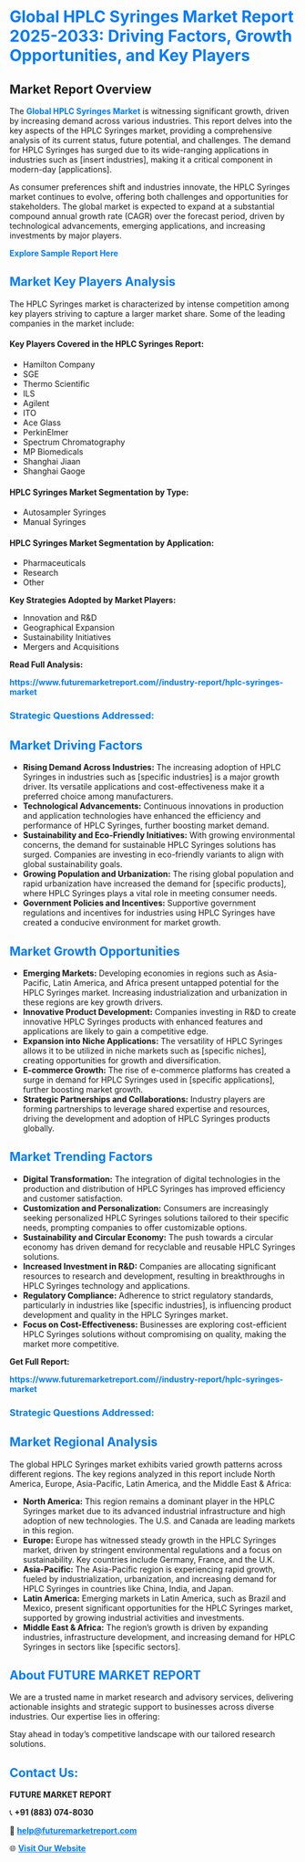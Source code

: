 <h1 style="color: #007BFF;">Global HPLC Syringes Market Report 2025-2033: Driving Factors, Growth Opportunities, and Key Players</h1>

<section id="overview">
<h2>Market Report Overview</h2>
<p>The <a href="https://www.futuremarketreport.com//industry-report/hplc-syringes-market" style="color: #007BFF; text-decoration: none;"><strong>Global HPLC Syringes Market</strong></a> is witnessing significant growth, driven by increasing demand across various industries. This report delves into the key aspects of the HPLC Syringes market, providing a comprehensive analysis of its current status, future potential, and challenges. The demand for HPLC Syringes has surged due to its wide-ranging applications in industries such as [insert industries], making it a critical component in modern-day [applications].</p>
<p>As consumer preferences shift and industries innovate, the HPLC Syringes market continues to evolve, offering both challenges and opportunities for stakeholders. The global market is expected to expand at a substantial compound annual growth rate (CAGR) over the forecast period, driven by technological advancements, emerging applications, and increasing investments by major players.</p>
</section>

<section id="overview">
<p><a href="https://www.futuremarketreport.com//request-sample/reportId=48595" style="color: #007BFF; text-decoration: none;"><strong>Explore Sample Report Here</strong></a></p>
</section>

<section id="key-players">
<h2 style="color: #007BFF;">Market Key Players Analysis</h2>
<p>The HPLC Syringes market is characterized by intense competition among key players striving to capture a larger market share. Some of the leading companies in the market include:</p>
<h4>Key Players Covered in the HPLC Syringes Report:</h4>
<ul><li>Hamilton Company</li><li>SGE</li><li>Thermo Scientific</li><li>ILS</li><li>Agilent</li><li>ITO</li><li>Ace Glass</li><li>PerkinElmer</li><li>Spectrum Chromatography</li><li>MP Biomedicals</li><li>Shanghai Jiaan</li><li>Shanghai Gaoge</li></ul>
<h4>HPLC Syringes Market Segmentation by Type:</h4>
<ul><li>Autosampler Syringes</li><li>Manual Syringes</li></ul>

<h4>HPLC Syringes Market Segmentation by Application:</h4>
<ul><li>Pharmaceuticals</li><li>Research</li><li>Other</li></ul>
<p><strong>Key Strategies Adopted by Market Players:</strong></p>
<ul>
<li>Innovation and R&D</li>
<li>Geographical Expansion</li>
<li>Sustainability Initiatives</li>
<li>Mergers and Acquisitions</li>
</ul>
</section>

<section>
<p><strong>Read Full Analysis: </strong></p><a href="https://www.futuremarketreport.com//industry-report/hplc-syringes-market" style="color: #007BFF; text-decoration: none;"><strong>https://www.futuremarketreport.com//industry-report/hplc-syringes-market</strong></a>
<h3 style="color: #007BFF;">Strategic Questions Addressed:</h3>
</section>

<section id="driving-factors">
<h2 style="color: #007BFF;">Market Driving Factors</h2>
<ul>
<li><strong>Rising Demand Across Industries:</strong> The increasing adoption of HPLC Syringes in industries such as [specific industries] is a major growth driver. Its versatile applications and cost-effectiveness make it a preferred choice among manufacturers.</li>
<li><strong>Technological Advancements:</strong> Continuous innovations in production and application technologies have enhanced the efficiency and performance of HPLC Syringes, further boosting market demand.</li>
<li><strong>Sustainability and Eco-Friendly Initiatives:</strong> With growing environmental concerns, the demand for sustainable HPLC Syringes solutions has surged. Companies are investing in eco-friendly variants to align with global sustainability goals.</li>
<li><strong>Growing Population and Urbanization:</strong> The rising global population and rapid urbanization have increased the demand for [specific products], where HPLC Syringes plays a vital role in meeting consumer needs.</li>
<li><strong>Government Policies and Incentives:</strong> Supportive government regulations and incentives for industries using HPLC Syringes have created a conducive environment for market growth.</li>
</ul>
</section>

<section id="growth-opportunities">
<h2 style="color: #007BFF;">Market Growth Opportunities</h2>
<ul>
<li><strong>Emerging Markets:</strong> Developing economies in regions such as Asia-Pacific, Latin America, and Africa present untapped potential for the HPLC Syringes market. Increasing industrialization and urbanization in these regions are key growth drivers.</li>
<li><strong>Innovative Product Development:</strong> Companies investing in R&D to create innovative HPLC Syringes products with enhanced features and applications are likely to gain a competitive edge.</li>
<li><strong>Expansion into Niche Applications:</strong> The versatility of HPLC Syringes allows it to be utilized in niche markets such as [specific niches], creating opportunities for growth and diversification.</li>
<li><strong>E-commerce Growth:</strong> The rise of e-commerce platforms has created a surge in demand for HPLC Syringes used in [specific applications], further boosting market growth.</li>
<li><strong>Strategic Partnerships and Collaborations:</strong> Industry players are forming partnerships to leverage shared expertise and resources, driving the development and adoption of HPLC Syringes products globally.</li>
</ul>
</section>

<section id="trending-factors">
<h2 style="color: #007BFF;">Market Trending Factors</h2>
<ul>
<li><strong>Digital Transformation:</strong> The integration of digital technologies in the production and distribution of HPLC Syringes has improved efficiency and customer satisfaction.</li>
<li><strong>Customization and Personalization:</strong> Consumers are increasingly seeking personalized HPLC Syringes solutions tailored to their specific needs, prompting companies to offer customizable options.</li>
<li><strong>Sustainability and Circular Economy:</strong> The push towards a circular economy has driven demand for recyclable and reusable HPLC Syringes solutions.</li>
<li><strong>Increased Investment in R&D:</strong> Companies are allocating significant resources to research and development, resulting in breakthroughs in HPLC Syringes technology and applications.</li>
<li><strong>Regulatory Compliance:</strong> Adherence to strict regulatory standards, particularly in industries like [specific industries], is influencing product development and quality in the HPLC Syringes market.</li>
<li><strong>Focus on Cost-Effectiveness:</strong> Businesses are exploring cost-efficient HPLC Syringes solutions without compromising on quality, making the market more competitive.</li>
</ul>
</section>

<section>
<p><strong>Get Full Report: </strong></p><a href="https://www.futuremarketreport.com//industry-report/hplc-syringes-market" style="color: #007BFF; text-decoration: none;"><strong>https://www.futuremarketreport.com//industry-report/hplc-syringes-market</strong></a>
<h3 style="color: #007BFF;">Strategic Questions Addressed:</h3>
</section>


<section id="regional-analysis">
<h2 style="color: #007BFF;">Market Regional Analysis</h2>
<p>The global HPLC Syringes market exhibits varied growth patterns across different regions. The key regions analyzed in this report include North America, Europe, Asia-Pacific, Latin America, and the Middle East & Africa:</p>
<ul>
<li><strong>North America:</strong> This region remains a dominant player in the HPLC Syringes market due to its advanced industrial infrastructure and high adoption of new technologies. The U.S. and Canada are leading markets in this region.</li>
<li><strong>Europe:</strong> Europe has witnessed steady growth in the HPLC Syringes market, driven by stringent environmental regulations and a focus on sustainability. Key countries include Germany, France, and the U.K.</li>
<li><strong>Asia-Pacific:</strong> The Asia-Pacific region is experiencing rapid growth, fueled by industrialization, urbanization, and increasing demand for HPLC Syringes in countries like China, India, and Japan.</li>
<li><strong>Latin America:</strong> Emerging markets in Latin America, such as Brazil and Mexico, present significant opportunities for the HPLC Syringes market, supported by growing industrial activities and investments.</li>
<li><strong>Middle East & Africa:</strong> The region’s growth is driven by expanding industries, infrastructure development, and increasing demand for HPLC Syringes in sectors like [specific sectors].</li>
</ul>
</section>

<footer>
<h2 style="color: #007BFF;">About FUTURE MARKET REPORT</h2>
<p>We are a trusted name in market research and advisory services, delivering actionable insights and strategic support to businesses across diverse industries. Our expertise lies in offering:</p>

<p>Stay ahead in today’s competitive landscape with our tailored research solutions.</p>

<h2 style="color: #007BFF;">Contact Us:</h2>
<p><strong>FUTURE MARKET REPORT</strong></p>
<p>📞 <strong>+91 (883) 074-8030</strong></p>
<p>📧 <strong><a href="mailto:help@futuremarketreport.com" style="color: #007BFF;">help@futuremarketreport.com</a></strong></p>
<p>🌐 <strong><a href="https://www.futuremarketreport.com/" style="color: #007BFF;">Visit Our Website</a></strong></p>
</footer>